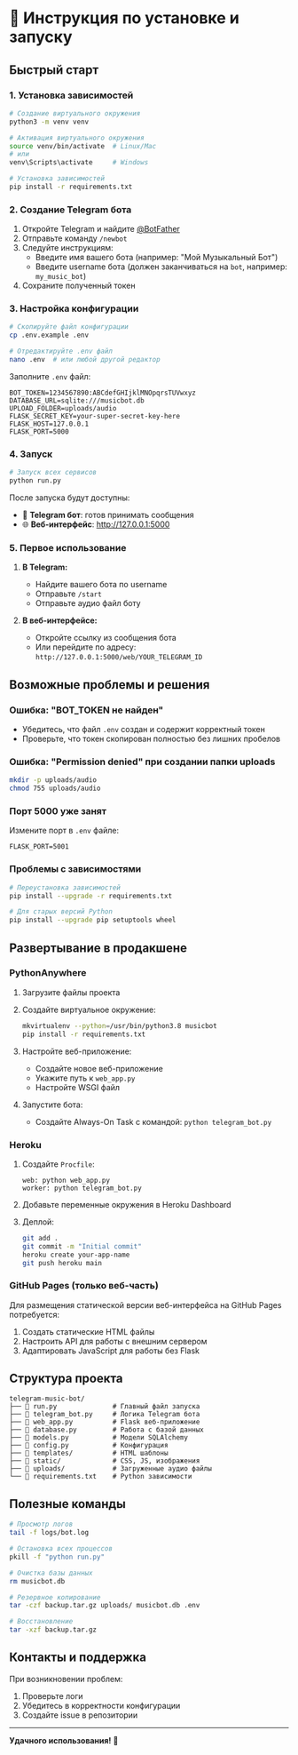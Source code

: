 # 🎵 Инструкция по установке и запуску

## Быстрый старт

### 1. Установка зависимостей

```bash
# Создание виртуального окружения
python3 -m venv venv

# Активация виртуального окружения
source venv/bin/activate  # Linux/Mac
# или
venv\Scripts\activate     # Windows

# Установка зависимостей
pip install -r requirements.txt
```

### 2. Создание Telegram бота

1. Откройте Telegram и найдите [@BotFather](https://t.me/BotFather)
2. Отправьте команду `/newbot`
3. Следуйте инструкциям:
   - Введите имя вашего бота (например: "Мой Музыкальный Бот")
   - Введите username бота (должен заканчиваться на `bot`, например: `my_music_bot`)
4. Сохраните полученный токен

### 3. Настройка конфигурации

```bash
# Скопируйте файл конфигурации
cp .env.example .env

# Отредактируйте .env файл
nano .env  # или любой другой редактор
```

Заполните `.env` файл:
```env
BOT_TOKEN=1234567890:ABCdefGHIjklMNOpqrsTUVwxyz
DATABASE_URL=sqlite:///musicbot.db
UPLOAD_FOLDER=uploads/audio
FLASK_SECRET_KEY=your-super-secret-key-here
FLASK_HOST=127.0.0.1
FLASK_PORT=5000
```

### 4. Запуск

```bash
# Запуск всех сервисов
python run.py
```

После запуска будут доступны:
- 🤖 **Telegram бот**: готов принимать сообщения
- 🌐 **Веб-интерфейс**: http://127.0.0.1:5000

### 5. Первое использование

1. **В Telegram:**
   - Найдите вашего бота по username
   - Отправьте `/start`
   - Отправьте аудио файл боту

2. **В веб-интерфейсе:**
   - Откройте ссылку из сообщения бота
   - Или перейдите по адресу: `http://127.0.0.1:5000/web/YOUR_TELEGRAM_ID`

## Возможные проблемы и решения

### Ошибка: "BOT_TOKEN не найден"
- Убедитесь, что файл `.env` создан и содержит корректный токен
- Проверьте, что токен скопирован полностью без лишних пробелов

### Ошибка: "Permission denied" при создании папки uploads
```bash
mkdir -p uploads/audio
chmod 755 uploads/audio
```

### Порт 5000 уже занят
Измените порт в `.env` файле:
```env
FLASK_PORT=5001
```

### Проблемы с зависимостями
```bash
# Переустановка зависимостей
pip install --upgrade -r requirements.txt

# Для старых версий Python
pip install --upgrade pip setuptools wheel
```

## Развертывание в продакшене

### PythonAnywhere

1. Загрузите файлы проекта
2. Создайте виртуальное окружение:
   ```bash
   mkvirtualenv --python=/usr/bin/python3.8 musicbot
   pip install -r requirements.txt
   ```

3. Настройте веб-приложение:
   - Создайте новое веб-приложение
   - Укажите путь к `web_app.py`
   - Настройте WSGI файл

4. Запустите бота:
   - Создайте Always-On Task с командой: `python telegram_bot.py`

### Heroku

1. Создайте `Procfile`:
   ```
   web: python web_app.py
   worker: python telegram_bot.py
   ```

2. Добавьте переменные окружения в Heroku Dashboard

3. Деплой:
   ```bash
   git add .
   git commit -m "Initial commit"
   heroku create your-app-name
   git push heroku main
   ```

### GitHub Pages (только веб-часть)

Для размещения статической версии веб-интерфейса на GitHub Pages потребуется:

1. Создать статические HTML файлы
2. Настроить API для работы с внешним сервером
3. Адаптировать JavaScript для работы без Flask

## Структура проекта

```
telegram-music-bot/
├── 📄 run.py              # Главный файл запуска
├── 📄 telegram_bot.py     # Логика Telegram бота
├── 📄 web_app.py          # Flask веб-приложение
├── 📄 database.py         # Работа с базой данных
├── 📄 models.py           # Модели SQLAlchemy
├── 📄 config.py           # Конфигурация
├── 📁 templates/          # HTML шаблоны
├── 📁 static/             # CSS, JS, изображения
├── 📁 uploads/            # Загруженные аудио файлы
└── 📄 requirements.txt    # Python зависимости
```

## Полезные команды

```bash
# Просмотр логов
tail -f logs/bot.log

# Остановка всех процессов
pkill -f "python run.py"

# Очистка базы данных
rm musicbot.db

# Резервное копирование
tar -czf backup.tar.gz uploads/ musicbot.db .env

# Восстановление
tar -xzf backup.tar.gz
```

## Контакты и поддержка

При возникновении проблем:
1. Проверьте логи
2. Убедитесь в корректности конфигурации
3. Создайте issue в репозитории

---

**Удачного использования! 🎵**